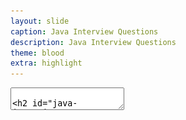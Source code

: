 ```yaml
---
layout: slide
caption: Java Interview Questions
description: Java Interview Questions
theme: blood
extra: highlight
---
```


<section data-markdown data-separator="===" data-separator-vertical="^---$">
  <textarea data-template>

## Java Interview Questions

===
### Variables

#### `var`
- `var` is only used for local variable type inference
- `var` is not a reserved word and allowed to be used as an identifier
  - It is a `reserved type` name which means it cannot be used to define a type, such as a `class`, `interface`, or `enum`

---
#### Example 1

```java
int i1, i2 = 1;

//var a=1,b=3; ERR:'var' is not allowed in compound declaration

var arr = new ArrayList<>();
arr.add("A");
arr.add(1.1);

var st = new HashSet<String>();
st.add("A");
//st.add(1); ERR: incompatible types

final var name = "John";

//var text = null; ERR: can't infer type
```

---
#### Example 2
- Following code compiles successfully!

```java
package var;

public class Var {
    public void var() {
        var var = "var";
    }

	public void Var() {
        Var var = new Var();
    }
}
```
===
### Numbers

#### Format
- Octal - starts with `0`: `017`, `0654`
- Hexadecimal - starts with `0x` or `0X`: `0xaaaaaa`, `0Xdff`
- Binary - starts with `0b` or `0B`: `0b10`, `0b11`
- Literals and the Underscore Character
  - valid: `1_000_000`, `1_______2` (12), `1__1.1__1` (11.11), `.1_1`
  - invalid: `_1000`, `1_`, `1_000._`, `0._1`
    - At beginning, at end, just before or after decimal point

---
#### Integer Cache

```java
Integer num1 = 128, num2 = 128;
System.out.println(num1 == num2); // false

Integer num3 = 127, num4 = 127;
System.out.println(num3 == num4); // true

Integer num5 = -128, num6 = -128;
System.out.println(num5 == num6); // true

Integer num7 = -129, num8 = -129;
System.out.println(num7 == num8); // false
```

---
#### Double

```java
final Double d = 1.0 / 0.0;
System.out.println("1.0/0.0 = " + d + " - " + d.isInfinite());
// 1.0/0.0 = Infinity - true

System.out.println(Math.min(Double.MIN_VALUE, 0.0d));
// 0.0
System.out.println("Double.MIN_VALUE = " + Double.MIN_VALUE);
// Double.MIN_VALUE = 4.9E-324

System.out.println("Integer.MIN_VALUE = " + Integer.MIN_VALUE);
// Integer.MIN_VALUE = -2147483648
```

===
### String

#### String Pool

- Using the `new` operator for `String`, ensures that it is created in the heap (not into the string pool). 
- Using literal `String` ensures that the string is created in the string pool. 
  - String pool exists as part of the perm area in the heap.

---
#### Text Block

- A line break after the opening `"""` is required
- `\` at the end prevent new line (like shell script)
- Imagine a vertical line on the leftmost non-whitespace character
  - The left is `incidental whitespace` 
  - The right is `essential whitespace`

![text-block](/assets/images/slides/jiq/java-text-block.png)

===
### Class

#### Order of Initialization

- Fields and instance initializer blocks are run in the order in which they appear in the file.
- The constructor runs after all fields and instance initializer blocks have run.

---
#### Example 1

```java
public class Test {
  private String f1 = "a";
  private String f2;
  private String f3;

  public Test() {
    f3 = "c";
    System.out.printf("C: f1=%s, f2=%s, f3=%s\n", f1, f2, f3);
  }

  { // `Instance Initializer` Block
    f2 = "b";
    System.out.printf("I: f1=%s, f2=%s, f3=%s\n", f1, f2, f3);
  }

  public static void main(String[] args) {
    Test t = new Test();
    // OUTPUT
    // I: f1=a, f2=b, f3=null
    // C: f1=a, f2=b, f3=c
  }
}
```

---
#### Example 2

```java
public class Test {
  private final String f1 = "a";
  private final String f2;
  private final String f3;

  public Test() {
    f3 = "c";
    System.out.printf("C: f1=%s, f2=%s, f3=%s\n", f1, f2, f3);
  }

  {
    f2 = "b";
    System.out.printf("I: f1=%s, f2=%s\n", f1, f2);
    // System.out.printf("I: f1=%s, f2=%s, f3=%s\n", f1, f2, f3);
    // COMPILE ERROR for f3: not initialized
  }

  public static void main(String[] args) {
    Test t = new Test();
    // OUTPUT
    // I: f1=a, f2=b
    // C: f1=a, f2=b, f3=c
  }
}
```

===
### Package
- If you explicitly import a class name, it takes precedence over any wildcards present

```java
import java.util.*;
import java.sql.*;

Date dt = ...; 
// COMPILE ERROR - `java.util.Date` or `java.sql.Date`
```

```java
import java.util.*;
import java.sql.Date;

Date dt = ...;  
// It is `java.sql.Date`

java.util.Date dt2 = ...;
// explicit fqdn for defining `java.util.Date`  
```

===
### References
- [Java Interview Questions for 5 years Experience](https://www.interviewbit.com/java-interview-questions-for-5-years-experience/)


  </textarea>
</section>